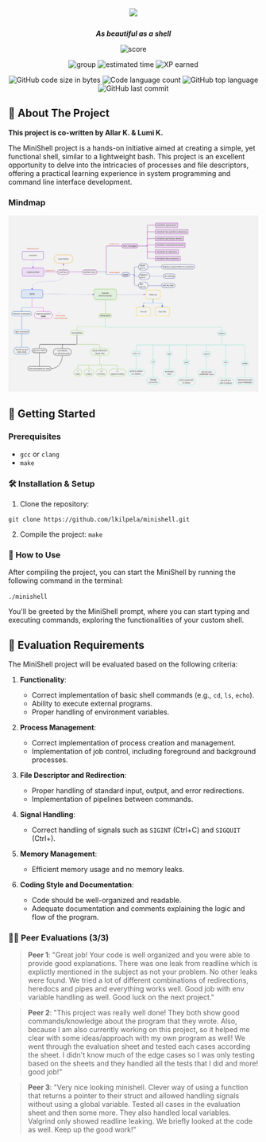 <h1 align="center">
	<img src="https://github.com/lkilpela/42-project-badges/blob/main/badges/minishelle.png" />

</h1>

<p align="center">
	<b><i>As beautiful as a shell</i></b><br>
</p>

<p align="center">
    <img alt="score" src="https://img.shields.io/badge/score-101%2F100-brightgreen" />
<p align="center">
    <img alt="group" src="https://img.shields.io/badge/group-yellow" />
    <img alt="estimated time" src="https://img.shields.io/badge/estimation-210hours-blue" />
    <img alt="XP earned" src="https://img.shields.io/badge/XP-2814-orange" />
<p align="center">
	<img alt="GitHub code size in bytes" src="https://img.shields.io/github/languages/code-size/lkilpela/minishell?color=lightblue" />
	<img alt="Code language count" src="https://img.shields.io/github/languages/count/lkilpela/minishell?color=yellow" />
	<img alt="GitHub top language" src="https://img.shields.io/github/languages/top/lkilpela/minishell?color=blue" />
	<img alt="GitHub last commit" src="https://img.shields.io/github/last-commit/lkilpela/minishell?color=green" />
</p>

## 🐚 About The Project

**This project is co-written by Allar K. & Lumi K.**

The MiniShell project is a hands-on initiative aimed at creating a simple, yet functional shell, similar to a lightweight bash. This project is an excellent opportunity to delve into the intricacies of processes and file descriptors, offering a practical learning experience in system programming and command line interface development.

### Mindmap

![MindMap](doc/Mind_Maps.jpg "This is project mindmap")

## 🏁 Getting Started
### Prerequisites
- `gcc` or `clang`
- `make`

### 🛠️ Installation & Setup

1. Clone the repository: 
```
git clone https://github.com/lkilpela/minishell.git
```

2. Compile the project: `make`

### 🚀 How to Use

After compiling the project, you can start the MiniShell by running the following command in the terminal:

`./minishell`

You'll be greeted by the MiniShell prompt, where you can start typing and executing commands, exploring the functionalities of your custom shell.

## 📝 Evaluation Requirements

The MiniShell project will be evaluated based on the following criteria:

1. **Functionality**: 
   - Correct implementation of basic shell commands (e.g., `cd`, `ls`, `echo`).
   - Ability to execute external programs.
   - Proper handling of environment variables.

2. **Process Management**:
   - Correct implementation of process creation and management.
   - Implementation of job control, including foreground and background processes.

3. **File Descriptor and Redirection**:
   - Proper handling of standard input, output, and error redirections.
   - Implementation of pipelines between commands.

4. **Signal Handling**:
   - Correct handling of signals such as `SIGINT` (Ctrl+C) and `SIGQUIT` (Ctrl+\).

5. **Memory Management**:
   - Efficient memory usage and no memory leaks.

6. **Coding Style and Documentation**:
   - Code should be well-organized and readable.
   - Adequate documentation and comments explaining the logic and flow of the program.


### 🧑‍💻 Peer Evaluations (3/3)

> **Peer 1**: "Great job! Your code is well organized and you were able to provide good explanations. There was one leak from readline which is explictly mentioned in the subject as not your problem. No other leaks were found. We tried a lot of different combinations of redirections, heredocs and pipes and everything works well. Good job with env variable handling as well. Good luck on the next project."

> **Peer 2**: "This project was really well done! They both show good commands/knowledge about the program that they wrote. Also, because I am also currently working on this project, so it helped me clear with some ideas/approach with my own program as well! We went through the evaluation sheet and tested each cases according the sheet. I didn't know much of the edge cases so I was only testing based on the sheets and they handled all the tests that I did and more! good job!"

> **Peer 3**: "Very nice looking minishell. Clever way of using a function that returns a pointer to their struct and allowed handling signals without using a global variable. Tested all cases in the evaluation sheet and then some more. They also handled local variables. Valgrind only showed readline leaking. We briefly looked at the code as well. Keep up the good work!"